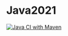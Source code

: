 # Java2021

[![Java CI with Maven](https://github.com/laurashcherbak/Java2021/actions/workflows/maven.yml/badge.svg)](https://github.com/laurashcherbak/Java2021/actions/workflows/maven.yml)

